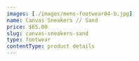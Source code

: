 ```yaml
---
images: [./images/mens-footwear04-b.jpg]
name: Canvas Sneakers // Sand
price: $65.00
slug: canvas-sneakers-sand
type: footwear
contentType: product details
---
```

